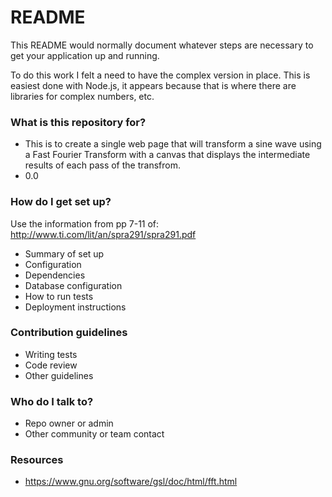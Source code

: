 # README #

This README would normally document whatever steps are necessary to get your application up and running.

To do this work I felt a need to have the complex version in place. This is easiest done
with Node.js, it appears because that is where there are libraries for complex numbers, etc.

### What is this repository for? ###

* This is to create a single web page that will transform a sine wave using a Fast Fourier Transform with a
  canvas that displays the intermediate results of each pass of the transfrom.
* 0.0


### How do I get set up? ###
Use the information from pp 7-11 of: http://www.ti.com/lit/an/spra291/spra291.pdf



* Summary of set up
* Configuration
* Dependencies
* Database configuration
* How to run tests
* Deployment instructions

### Contribution guidelines ###

* Writing tests
* Code review
* Other guidelines

### Who do I talk to? ###

* Repo owner or admin
* Other community or team contact


### Resources ###
* https://www.gnu.org/software/gsl/doc/html/fft.html
